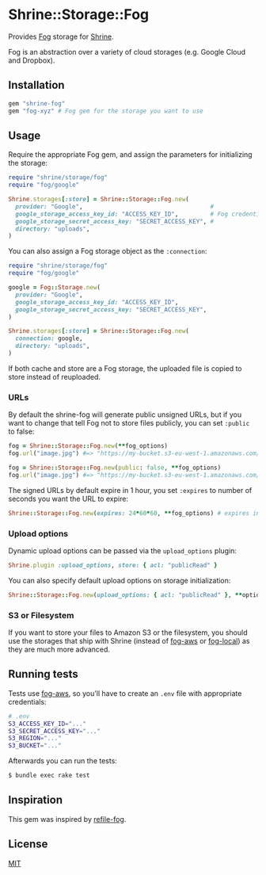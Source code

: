 # Shrine::Storage::Fog

Provides [Fog] storage for [Shrine].

Fog is an abstraction over a variety of cloud storages (e.g. Google Cloud and
Dropbox).

## Installation

```ruby
gem "shrine-fog"
gem "fog-xyz" # Fog gem for the storage you want to use
```

## Usage

Require the appropriate Fog gem, and assign the parameters for initializing
the storage:

```rb
require "shrine/storage/fog"
require "fog/google"

Shrine.storages[:store] = Shrine::Storage::Fog.new(
  provider: "Google",                                    #
  google_storage_access_key_id: "ACCESS_KEY_ID",         # Fog credentials
  google_storage_secret_access_key: "SECRET_ACCESS_KEY", #
  directory: "uploads",
)
```

You can also assign a Fog storage object as the `:connection`:

```rb
require "shrine/storage/fog"
require "fog/google"

google = Fog::Storage.new(
  provider: "Google",
  google_storage_access_key_id: "ACCESS_KEY_ID",
  google_storage_secret_access_key: "SECRET_ACCESS_KEY",
)

Shrine.storages[:store] = Shrine::Storage::Fog.new(
  connection: google,
  directory: "uploads",
)
```

If both cache and store are a Fog storage, the uploaded file is copied to store
instead of reuploaded.

### URLs

By default the shrine-fog will generate public unsigned URLs, but if you want
to change that tell Fog not to store files publicly, you can set `:public` to
false:

```rb
fog = Shrine::Storage::Fog.new(**fog_options)
fog.url("image.jpg") #=> "https://my-bucket.s3-eu-west-1.amazonaws.com/image.jpg"

fog = Shrine::Storage::Fog.new(public: false, **fog_options)
fog.url("image.jpg") #=> "https://my-bucket.s3-eu-west-1.amazonaws.com/foo?X-Amz-Expires=3600&X-Amz-Date=20151217T102105Z&X-Amz-Algorithm=AWS4-HMAC-SHA256&X-Amz-Credential=AKIAIJF55TMZZY45UT6Q/20151217/eu-west-1/s3/aws4_request&X-Amz-SignedHeaders=host&X-Amz-Signature=6908d8cd85ce4469f141a36955611f26d29ae7919eb8a6cba28f9194a92d96c3"
```

The signed URLs by default expire in 1 hour, you set `:expires` to number of
seconds you want the URL to expire:

```rb
Shrine::Storage::Fog.new(expires: 24*60*60, **fog_options) # expires in 1 day
```

### Upload options

Dynamic upload options can be passed via the `upload_options` plugin:

```rb
Shrine.plugin :upload_options, store: { acl: "publicRead" }
```

You can also specify default upload options on storage initialization:

```rb
Shrine::Storage::Fog.new(upload_options: { acl: "publicRead" }, **options)
```

### S3 or Filesystem

If you want to store your files to Amazon S3 or the filesystem, you should use
the storages that ship with Shrine (instead of [fog-aws] or [fog-local]) as
they are much more advanced.

## Running tests

Tests use [fog-aws], so you'll have to create an `.env` file with appropriate
credentials:

```sh
# .env
S3_ACCESS_KEY_ID="..."
S3_SECRET_ACCESS_KEY="..."
S3_REGION="..."
S3_BUCKET="..."
```

Afterwards you can run the tests:

```sh
$ bundle exec rake test
```

## Inspiration

This gem was inspired by [refile-fog].

## License

[MIT](http://opensource.org/licenses/MIT)

[Fog]: http://fog.io/
[Shrine]: https://github.com/shrinerb/shrine
[fog-aws]: https://github.com/fog/fog-aws
[fog-local]: https://github.com/fog/fog-local
[refile-fog]: https://github.com/refile/refile-fog
